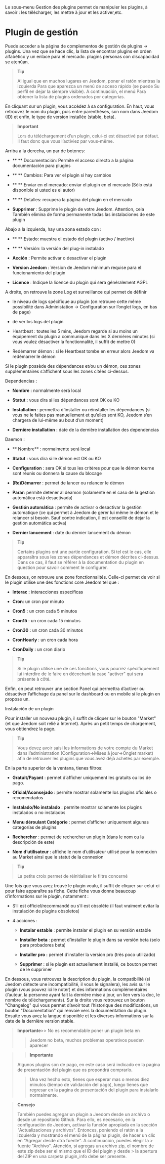 Le sous-menu Gestion des plugins permet de manipuler les plugins, à
savoir : les télécharger, les mettre à jour et les activer,etc.​

Plugin de gestión
===================

Puede acceder a la página de complementos de gestión de plugins →
plugins. Una vez que se hace clic, la lista de encontrar
plugins en orden alfabético y un enlace para el mercado. plugins
personas con discapacidad se atenúan.

> **Tip**
>
> Al igual que en muchos lugares en Jeedom, poner el ratón mientras la izquierda
> Para que aparezca un menú de acceso rápido (se puede
> Su perfil en dejar la siempre visible). A continuación, el menú
> Para obtener la lista de plugins ordenados por categorías.

En cliquant sur un plugin, vous accédez à sa configuration. En haut, vous
retrouvez le nom du plugin, puis entre parenthèses, son nom dans Jeedom
(ID) et enfin, le type de version installée (stable, beta).

> **Important**
>
> Lors du téléchargement d’un plugin, celui-ci est désactivé par défaut.
> Il faut donc que vous l’activiez par vous-même.

Arriba a la derecha, un par de botones:

-   ** ** Documentación: Permite el acceso directo a la página
    documentación para plugins

-   ** ** Cambios: Para ver el plugin si hay cambios

-   ** ** Enviar en el mercado: enviar el plugin en el mercado
    (Sólo está disponible si usted es el autor)

-   ** ** Detalles: recupera la página del plugin en el mercado

-   **Supprimer** : Supprime le plugin de votre Jeedom. Attention, cela
    También elimina de forma permanente todas las instalaciones de este plugin

Abajo a la izquierda, hay una zona estado con :

-   ** ** Estado: muestra el estado del plugin (activo / inactivo)

-   ** ** Versión: la versión del plug-in instalado

-   **Acción** : Permite activar o desactivar el plugin

-   **Version Jeedom** : Version de Jeedom minimum requise
    para el funcionamiento del plugin

-   **Licence** : Indique la licence du plugin qui sera généralement
    AGPL

A droite, on retrouve la zone Log et surveillance qui permet de définir 

-   le niveau de logs spécifique au plugin (on retrouve cette même possibilité dans
Administation → Configuration sur l’onglet logs, en bas de page)

-   de ver los logs del plugin

-   Heartbeat : toutes les 5 mins, Jeedom regarde si au moins un équipement du plugin a communiqué dans les X dernières minutes (si vous voulez désactiver la fonctionnalité, il suffit de mettre 0)

-   Redémarrer démon : si le Heartbeat tombe en erreur alors Jeedom va redémarrer le démon

Si le plugin possède des dépendances et/ou un démon, ces zones
supplémentaires s’affichent sous les zones citées ci-dessus.

Dependencias :

-   **Nombre** : normalmente será local

-   **Statut** : vous dira si les dépendances sont OK ou KO

-   **Installation** : permettra d’installer ou réinstaller les
    dépendances (si vous ne le faites pas manuellement et qu’elles sont
    KO, Jeedom s’en chargera de lui-même au bout d’un moment)

-   **Dernière installation** : date de la dernière installation des
    dependencias

Daemon :

-   ** Nombre** : normalmente será local

-   **Statut** : vous dira si le démon est OK ou KO

-   **Configuration** : sera OK si tous les critères pour que le démon
    tourne sont réunis ou donnera la cause du blocage

-   **(Re)Démarrer** : permet de lancer ou relancer le démon

-   **Parar**: permite detener al deamon (solamente en el caso de
    la gestión automática está desactivada)

-   **Gestión automática** : permite de activar o desactivar la gestión
    automatique (ce qui permet à Jeedom de gérer lui même le démon et le
    relancer si besoin. Sauf contre indication, il est conseillé de
    dejar la gestión automática activa)

-   **Dernier lancement** : date du dernier lancement du démon

> **Tip**
>
> Certains plugins ont une partie configuration. Si tel est le cas, elle
> apparaîtra sous les zones dépendances et démon décrites ci-dessus.
> Dans ce cas, il faut se référer à la documentation du plugin en
> question pour savoir comment le configurer.

En dessous, on retrouve une zone fonctionnalités. Celle-ci permet de voir
si le plugin utilise une des fonctions core Jeedom tel que :

-   **Interac** : interacciones específicas

-   **Cron**: un cron por minuto

-   **Cron5** : un cron cada 5 minutos

-   **Cron15** : un cron cada 15 minutos

-   **Cron30** : un cron cada 30 minutos

-   **CronHourly** : un cron cada hora

-   **CronDaily** : un cron diario

> **Tip**
>
> Si le plugin utilise une de ces fonctions, vous pourrez spécifiquement
> lui interdire de le faire en décochant la case "activer" qui sera
> présente à côté.

Enfin, on peut retrouver une section Panel qui permettra d’activer ou
désactiver l’affichage du panel sur le dashboard ou en mobile si le
plugin en propose un.

Instalación de un plugin

Pour installer un nouveau plugin, il suffit de cliquer sur le bouton
"Market" (et que Jeedom soit relié à Internet). Après un petit temps de
chargement, vous obtiendrez la page.

> **Tip**
>
> Vous devez avoir saisi les informations de votre compte du Market dans
> l’administration (Configuration→Mises à jour→Onglet market) afin de
> retrouver les plugins que vous avez déjà achetés par exemple.

En la parte superior de la ventana, tienes filtros:

-   **Gratuit/Payant** : permet d’afficher uniquement les gratuits ou
    los de pago.

-   **Oficial/Aconsejado** : permite mostrar solamente los plugins
    oficiales o recomendados

-   **Instalado/No instalado** : permite mostrar solamente los plugins
    instalados o no instalados

-   **Menu déroulant Catégorie** : permet d’afficher uniquement
    algunas categorías de plugins

-   **Rechercher** : permet de rechercher un plugin (dans le nom ou la
    descripción de este)

-   **Nom d’utilisateur** : affiche le nom d’utilisateur utilisé pour la
    connexion au Market ainsi que le statut de la connexion

> **Tip**
>
> La petite croix permet de réinitialiser le filtre concerné

Une fois que vous avez trouvé le plugin voulu, il suffit de cliquer sur
celui-ci pour faire apparaître sa fiche. Cette fiche vous donne beaucoup
d’informations sur le plugin, notamment :

-   S’il est officiel/recommandé ou s’il est obsolète (il faut vraiment
    evitar la instalación de plugins obsoletos)

-   4 acciones :

    -   **Instalar estable** : permite instalar el plugin en su
        versión estable

    -   **Installer beta** : permet d’installer le plugin dans sa
        versión beta (solo para probadores beta)

    -   **Installer pro** : permet d’installer la version pro (très
        poco utilizado)

    -   **Supprimer** : si le plugin est actuellement installé, ce
        bouton permet de le supprimer

En dessous, vous retrouvez la description du plugin, la compatibilité
(si Jeedom détecte une incompatibilité, il vous le signalera), les avis
sur le plugin (vous pouvez ici le noter) et des informations
complémentaires (l’auteur, la personne ayant fait la dernière mise à
jour, un lien vers la doc, le nombre de téléchargements). Sur la droite
vous retrouvez un bouton "Changelog" qui vous permet d’avoir tout
l’historique des modifications, un bouton "Documentation" qui renvoie
vers la documentation du plugin. Ensuite vous avez la langue disponible
et les diverses informations sur la date de la dernière version stable.

> **Importante**>>
 No es recomendable poner un plugin beta en
>> Jeedom no beta, muchos problemas operativos pueden aparecer

>> **Importante**
>
> Algunos plugins son de pago, en este caso será indicado en la pagina de presentación del plugin que os propondrá comprarlo.
>> Una vez hecho esto, tienes que esperar mas o menos diez minutos (tiempo de validación del pago), luego tienes que regresar en  la pagina de presentación del plugin para instalarlo normalmente.

> **Consejo**
>>
> También puedes agregar un plugin a Jeedom desde un archivo o
> desde un repositorio Github. Para ello, es necesario, en la configuración de
> Jeedom, activar la función apropiada en la sección "Actualizaciones y
> archivos". Entonces, poniendo el ratón
> a la izquierda y mostrando el menú de la página plugin, de hacer un clic
> en "Agregar desde otra fuente". A continuación, puedes elegir la > fuente "Archivo". Atención, si agregas un archivo zip, el nombre de este zip debe ser el mismo que el ID del plugin y desde >  la apertura del ZIP en una carpeta plugin\_info debe ser presente.
